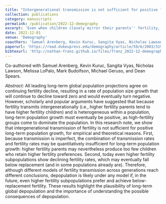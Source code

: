```yaml
---
title: "Intergenerational transmission is not sufficient for positive long-term population growth"
collection: publications
category: manuscripts
permalink: /publication/2022-12-demography
excerpt: 'Even when children closely mirror their parents'' fertility, population growth isn’t guaranteed. Using demographic models, the study shows that intergenerational transmission might not overcome low fertility''s long-run momentum toward decline.'
date: 2022-12-01
venue: 'Demography'
coauthors: 'Samuel Arenberg, Kevin Kuruc, Sangita Vyas, Nicholas Lawson, Melissa LoPalo, Mark Budolfson, Michael Geruso, and Dean Spears'
paperurl: 'https://read.dukeupress.edu/demography/article/59/6/2003/319359/Research-Note-Intergenerational-Transmission-Is'
bibtexurl: 'http://nathan-franz.github.io/files/franz_2022-12-demography.bib'
---
```


Co-authored with Samuel Arenberg, Kevin Kuruc, Sangita Vyas, Nicholas Lawson, Melissa LoPalo, Mark Budolfson, Michael Geruso, and Dean Spears.

*Abstract:* All leading long-term global population projections agree on continuing fertility decline, resulting in a rate of population size growth that will continue to decline toward zero and would eventually turn negative. However, scholarly and popular arguments have suggested that because fertility transmits intergenerationally (i.e., higher fertility parents tend to have higher fertility children) and is heterogeneous within a population, long-term population growth must eventually be positive, as high-fertility groups come to dominate the population. In this research note, we show that intergenerational transmission of fertility is not sufficient for positive long-term population growth, for empirical and theoretical reasons. First, because transmission is imperfect, the combination of transmission rates and fertility rates may be quantitatively insufficient for long-term population growth: higher fertility parents may nevertheless produce too few children who retain higher fertility preferences. Second, today even higher fertility subpopulations show declining fertility rates, which may eventually fall below replacement (and in some populations already are). Therefore, although different models of fertility transmission across generations reach different conclusions, depopulation is likely under any model if, in the future, even higher fertility subpopulations prefer and achieve below-replacement fertility. These results highlight the plausibility of long-term global depopulation and the importance of understanding the possible consequences of depopulation.